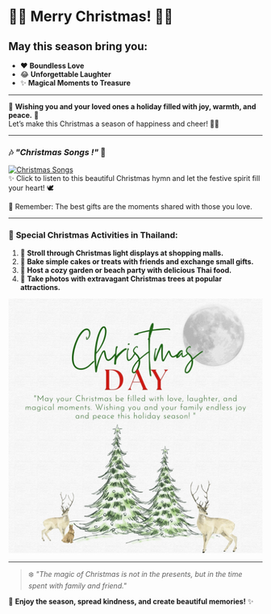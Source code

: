 # 🎄✨ **Merry Christmas!** 🎅🎁  

## **May this season bring you:**  

- ❤️ **Boundless Love**  
- 😂 **Unforgettable Laughter**  
- ✨ **Magical Moments to Treasure**  

---  

🌟 **Wishing you and your loved ones a holiday filled with joy, warmth, and peace.** 🎀  
Let’s make this Christmas a season of happiness and cheer! 🎉🎄  

---  

### 🎶 *"Christmas Songs !"* 🎵  
[![Christmas Songs](https://img.youtube.com/vi/kThHtOTvLhA/0.jpg)](https://youtu.be/kThHtOTvLhA?si=rgylg2QXveEPXBfY)  
✨ Click to listen to this beautiful Christmas hymn and let the festive spirit fill your heart! 🕊️  

💫 Remember: The best gifts are the moments shared with those you love.  

---  

### 🎁 **Special Christmas Activities in Thailand:**  
1. 🎡 **Stroll through Christmas light displays at shopping malls.**  
2. 🍰 **Bake simple cakes or treats with friends and exchange small gifts.**  
3. 🌴 **Host a cozy garden or beach party with delicious Thai food.**  
4. 📸 **Take photos with extravagant Christmas trees at popular attractions.**  

![christmas](image/christmassss.png)  

---  

> ❄️ *"The magic of Christmas is not in the presents, but in the time spent with family and friend."*  

🎄 **Enjoy the season, spread kindness, and create beautiful memories!** ✨  
